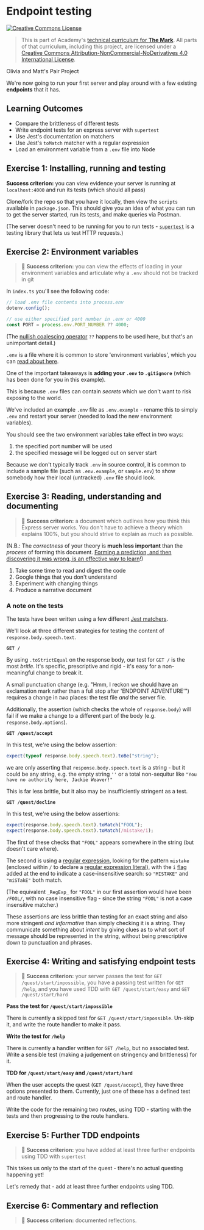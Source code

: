 # Endpoint testing

<a rel="license" href="http://creativecommons.org/licenses/by-nc-nd/4.0/"><img alt="Creative Commons License" style="border-width:0" src="https://i.creativecommons.org/l/by-nc-nd/4.0/88x31.png" /></a>

> This is part of Academy's [technical curriculum for **The Mark**](https://github.com/WeAreAcademy/curriculum-mark). All parts of that curriculum, including this project, are licensed under a <a rel="license" href="http://creativecommons.org/licenses/by-nc-nd/4.0/">Creative Commons Attribution-NonCommercial-NoDerivatives 4.0 International License</a>.

Olivia and Matt's Pair Project

We're now going to run your first server and play around with a few existing **endpoints** that it has.

## Learning Outcomes

- Compare the brittleness of different tests
- Write endpoint tests for an express server with `supertest`
- Use Jest's documentation on matchers
- Use Jest's `toMatch` matcher with a regular expression
- Load an environment variable from a `.env` file into Node

## Exercise 1: Installing, running and testing

**Success criterion:** you can view evidence your server is running at `localhost:4000` and run its tests (which should all pass)

Clone/fork the repo so that you have it locally, then view the `scripts` available in `package.json`. This should give you an idea of what you can run to get the server started, run its tests, and make queries via Postman.

(The server doesn't need to be running for you to run tests - [`supertest`](https://github.com/visionmedia/supertest) is a testing library that lets us test HTTP requests.)

## Exercise 2: Environment variables

> 🎯 **Success criterion:** you can view the effects of loading in your environment variables and articulate why a `.env` should not be tracked in git

In `index.ts` you'll see the following code:

```ts
// load .env file contents into process.env
dotenv.config();

// use either specified port number in .env or 4000
const PORT = process.env.PORT_NUMBER ?? 4000;
```

(The [nullish coalescing operator](https://developer.mozilla.org/en-US/docs/Web/JavaScript/Reference/Operators/Nullish_coalescing_operator) `??` happens to be used here, but that's an unimportant detail.)

`.env` is a file where it is common to store 'environment variables', which you can [read about here](https://medium.com/the-node-js-collection/making-your-node-js-work-everywhere-with-environment-variables-2da8cdf6e786).

One of the important takeaways is **adding your `.env` to `.gitignore`** (which has been done for you in this example).

This is because `.env` files can contain _secrets_ which we don't want to risk exposing to the world.

We've included an example `.env` file as `.env.example` - rename this to simply `.env` and restart your server (needed to load the new environment variables).

You should see the two environment variables take effect in two ways:

1. the specified port number will be used
2. the specified message will be logged out on server start

Because we don't typically track `.env` in source control, it is common to include a sample file (such as `.env.example`, or `sample.env`) to show somebody how their local (untracked) `.env` file should look.

## Exercise 3: Reading, understanding and documenting

> 🎯 **Success criterion:** a document which outlines how you think this Express server works. You don't have to achieve a theory which explains 100%, but you should strive to explain as much as possible.

(N.B.: The _correctness_ of your theory is **much less important** than the _process_ of forming this document. [Forming a prediction, and then discovering it was wrong, is an effective way to learn](https://www.sciencedirect.com/science/article/abs/pii/S0959475217303468)!)

1. Take some time to read and digest the code
2. Google things that you don't understand
3. Experiment with changing things
4. Produce a narrative document

### A note on the tests

The tests have been written using a few different [Jest matchers](https://jestjs.io/docs/en/using-matchers).

We'll look at three different strategies for testing the content of `response.body.speech.text`.

**`GET /`**

By using `.toStrictEqual` on the response body, our test for `GET /` is the most _britle_. It's specific, prescriptive and rigid - it's easy for a non-meaningful change to break it.

A small punctuation change (e.g. "Hmm, I reckon we should have an exclamation mark rather than a full stop after 'ENDPOINT ADVENTURE'") requires a change in _two_ places: the test file _and_ the server file.

Additionally, the assertion (which checks the whole of `response.body`) will fail if we make a change to a different part of the body (e.g. `response.body.options`).

**`GET /quest/accept`**

In this test, we're using the below assertion:

```ts
expect(typeof response.body.speech.text).toBe("string");
```

we are only asserting that `response.body.speech.text` is a string - but it could be any string, e.g. the empty string `''` or a total non-sequitur like `"You have no authority here, Jackie Weaver!"`

This is far less brittle, but it also may be insufficiently stringent as a test.

**`GET /quest/decline`**

In this test, we're using the below assertions:

```ts
expect(response.body.speech.text).toMatch("FOOL");
expect(response.body.speech.text).toMatch(/mistake/i);
```

The first of these checks that `"FOOL"` appears somewhere in the string (but doesn't care where).

The second is using a [regular expression](https://eloquentjavascript.net/09_regexp.html), looking for the pattern `mistake` (enclosed within `/` to declare a [regular expression literal](https://developer.mozilla.org/en-US/docs/Web/JavaScript/Guide/Regular_Expressions#creating_a_regular_expression)), with the `i` [flag](https://developer.mozilla.org/en-US/docs/Web/JavaScript/Guide/Regular_Expressions#advanced_searching_with_flags) added at the end to indicate a case-insensitive search: so `"MISTAKE"` and `"miSTakE"` both match.

(The equivalent `_RegExp_` for `"FOOL"` in our first assertion would have been `/FOOL/`, with no case insensitive flag - since the string `"FOOL"` is not a case insensitive matcher.)

These assertions are less brittle than testing for an exact string and also more stringent _and informative_ than simply checking it is a string. They communicate something about _intent_ by giving clues as to what sort of message should be represented in the string, without being prescriptive down to punctuation and phrases.

## Exercise 4: Writing and satisfying endpoint tests

> 🎯 **Success criterion:** your server passes the test for `GET /quest/start/impossible`, you have a passing test written for `GET /help`, and you have used TDD with `GET /quest/start/easy` and `GET /quest/start/hard`

**Pass the test for `/quest/start/impossible`**

There is currently a skipped test for `GET /quest/start/impossible`. Un-skip it, and write the route handler to make it pass.

**Write the test for `/help`**

There is currently a handler written for `GET /help`, but no associated test. Write a sensible test (making a judgement on stringency and brittleness) for it.

**TDD for `/quest/start/easy` and `/quest/start/hard`**

When the user accepts the quest (`GET /quest/accept`), they have three options presented to them. Currently, just one of these has a defined test and route handler.

Write the code for the remaining two routes, using TDD - starting with the tests and then progressing to the route handlers.

## Exercise 5: Further TDD endpoints

> 🎯 **Success criterion:** you have added at least three further endpoints using TDD with `supertest`

This takes us only to the start of the quest - there's no actual questing happening yet!

Let's remedy that - add at least three further endpoints using TDD.

## Exercise 6: Commentary and reflection

> 🎯 **Success criterion:** documented reflections.
